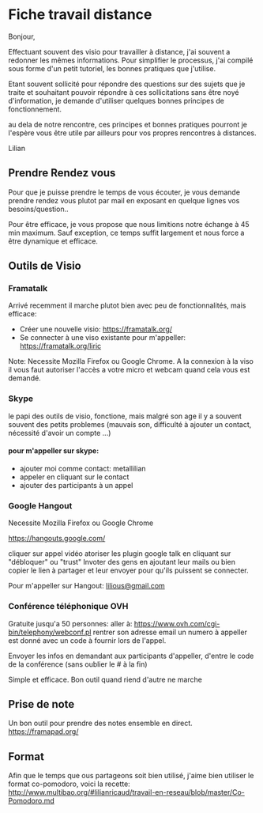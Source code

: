 
# Fiche travail distance

Bonjour, 

Effectuant souvent des visio pour travailler à distance, j'ai souvent a redonner les mêmes informations. Pour simplifier le processus, j'ai compilé sous forme d'un petit tutoriel, les bonnes pratiques que j'utilise. 

Etant souvent sollicité pour répondre des questions sur des sujets que je traite et souhaitant pouvoir répondre à ces sollicitations sans être noyé d'information, je demande d'utiliser quelques bonnes principes de fonctionnement.

au dela de notre rencontre, ces principes et bonnes pratiques pourront je l'espère vous être utile par ailleurs pour vos propres rencontres à distances.

Lilian

## Prendre Rendez vous

Pour que je puisse prendre le temps de vous écouter, je vous demande prendre rendez vous plutot par mail en exposant en quelque lignes vos besoins/question..

Pour être efficace, je vous propose que nous limitions notre échange à 45 min maximum. Sauf exception, ce temps suffit largement et nous force a être dynamique et efficace.


## Outils de Visio

### Framatalk
Arrivé recemment il marche plutot bien avec peu de fonctionnalités, mais efficace:

- Créer une nouvelle visio: https://framatalk.org/
- Se connecter à une viso existante pour m'appeller: https://framatalk.org/liric

Note: Necessite Mozilla Firefox ou Google Chrome. A la connexion à la viso il vous faut autoriser l'accès a votre micro et webcam quand cela vous est demandé.

### Skype

le papi des outils de visio, fonctione, mais malgré son age il y a souvent souvent des petits problemes (mauvais son, difficulté à ajouter un contact, nécessité d'avoir un compte ...) 



#### pour m'appeller sur skype:

- ajouter moi comme contact: metallilian
- appeler en cliquant sur le contact
- ajouter des participants à un appel

### Google Hangout

Necessite Mozilla Firefox ou Google Chrome

https://hangouts.google.com/

cliquer sur appel vidéo
atoriser les plugin google talk en cliquant sur "débloquer" ou "trust"
Invoter des gens en ajoutant leur mails ou bien copier le lien à partager et leur envoyer pour qu'ils puissent se connecter.

Pour m'appeller sur Hangout: lilious@gmail.com



### Conférence téléphonique OVH

Gratuite jusqu'a 50 personnes:
aller à:
https://www.ovh.com/cgi-bin/telephony/webconf.pl
rentrer son adresse email
un numero à appeller est donné avec un code à fournir lors de l'appel.

Envoyer les infos en demandant aux participants d'appeller, d'entre le code de la conférence (sans oublier le # à la fin)

Simple et efficace. Bon outil quand riend d'autre ne marche


## Prise de note
Un bon outil pour prendre des notes ensemble en direct.
https://framapad.org/

## Format

Afin que le temps que ous partageons soit bien utilisé, j'aime bien utiliser le format co-pomodoro, voici la recette: http://www.multibao.org/#lilianricaud/travail-en-reseau/blob/master/Co-Pomodoro.md


